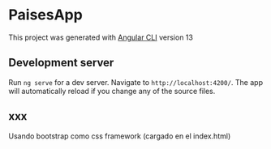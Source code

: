 # PaisesApp

This project was generated with [Angular CLI](https://github.com/angular/angular-cli) version 13

## Development server

Run `ng serve` for a dev server. Navigate to `http://localhost:4200/`. The app will automatically reload if you change any of the source files.

## xxx

Usando bootstrap como css framework (cargado en el index.html)
